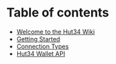 # Table of contents

* [Welcome to the Hut34 Wiki](README.md)
* [Getting Started](getting-started.md)
* [Connection Types](connection-types.md)
* [Hut34 Wallet API](hut34-wallet-api.md)

